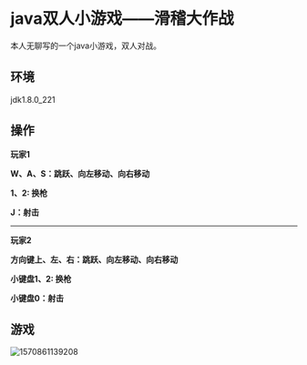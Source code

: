 # java双人小游戏——滑稽大作战

本人无聊写的一个java小游戏，双人对战。

## 环境
jdk1.8.0_221


## 操作

**玩家1**

**W、A、S：跳跃、向左移动、向右移动**

**1、2: 换枪**

**J：射击**

------

**玩家2**

**方向键上、左、右：跳跃、向左移动、向右移动**

**小键盘1、2: 换枪**

**小键盘0：射击**





## 游戏

![1570861139208](https://github.com/hanfeng21050/java-game/blob/master/1570861139208.png)
